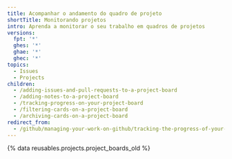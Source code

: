 ```yaml
---
title: Acompanhar o andamento do quadro de projeto
shortTitle: Monitorando projetos
intro: Aprenda a monitorar o seu trabalho em quadros de projetos
versions:
  fpt: '*'
  ghes: '*'
  ghae: '*'
  ghec: '*'
topics:
  - Issues
  - Projects
children:
  - /adding-issues-and-pull-requests-to-a-project-board
  - /adding-notes-to-a-project-board
  - /tracking-progress-on-your-project-board
  - /filtering-cards-on-a-project-board
  - /archiving-cards-on-a-project-board
redirect_from:
  - /github/managing-your-work-on-github/tracking-the-progress-of-your-work-with-project-boards
---
```


{% data reusables.projects.project_boards_old %}
